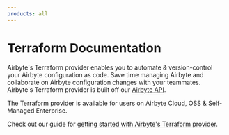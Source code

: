 ```yaml
---
products: all
---
```


# Terraform Documentation

Airbyte's Terraform provider enables you to automate & version-control your Airbyte configuration as code. Save time managing Airbyte and collaborate on Airbyte configuration changes with your teammates. Airbyte's Terraform provider is built off our [Airbyte API](https://api.airbyte.com). 

The Terraform provider is available for users on Airbyte Cloud, OSS & Self-Managed Enterprise. 

Check out our guide for [getting started with Airbyte's Terraform provider](https://reference.airbyte.com/reference/using-the-terraform-provider).
